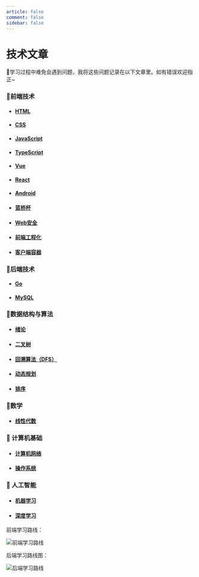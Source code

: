 ```yaml
---
article: false
comment: false
sidebar: false
---
```

# 技术文章
:book:学习过程中难免会遇到问题，我将这些问题记录在以下文章里。如有错误欢迎指正~

### :green_book:前端技术 

- #### [HTML](前端技术/HTML.md)
- #### [CSS](前端技术/CSS.md)
- #### [JavaScript](前端技术/JavaScript.md)
- #### [TypeScript](前端技术/TypeScript.md)
- #### [Vue](前端技术/Vue.md)
- #### [React](前端技术/React.md)
- #### [Android](前端技术/Android.md)
- #### [蓝桥杯](前端技术/蓝桥杯.md)
- #### [Web安全](前端技术/Web安全.md)
- #### [前端工程化](前端技术/前端工程化.md)
- #### [客户端容器](前端技术/客户端容器.md)


### :green_book:后端技术

- #### [Go](后端技术/Go.md)
- #### [MySQL](后端技术/MySQL.md)

### :blue_book:数据结构与算法

- #### [绪论](数据结构与算法/绪论.md)
- #### [二叉树](数据结构与算法/二叉树.md)
- #### [回溯算法（DFS）](数据结构与算法/回溯算法（DFS）.md)
- #### [动态规划](数据结构与算法/动态规划.md)
- #### [排序](数据结构与算法/排序.md)
### :closed_book:数学

- #### [线性代数](数学/线性代数.md)

### :orange_book: 计算机基础 
- #### [计算机网络](计算机基础/计算机网络.md)
- #### [操作系统](计算机基础/操作系统.md)


### :orange_book: 人工智能
- #### [机器学习](人工智能/机器学习.md)
- #### [深度学习](人工智能/深度学习.md)

前端学习路线：

![前端学习路线](https://etheral.oss-cn-shanghai.aliyuncs.com/images/68747470733a2f2f75706c6f61642d696d616765732e6a69616e7368752e696f2f75706c6f61645f696d616765732f31323839303831392d666639643939666164353838363262332e706e673f696d6167654d6f6772322f6175746f2d6f7269656e742f737472697025374369.png)

后端学习路线图：

![后端学习路线](https://etheral.oss-cn-shanghai.aliyuncs.com/images/golang-developer-roadmap-zh-CN.png)

